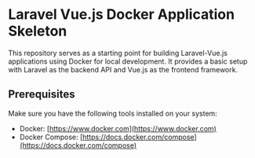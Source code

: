 # Laravel Vue.js Docker Application Skeleton

This repository serves as a starting point for building Laravel-Vue.js applications using Docker for local development. It provides a basic setup with Laravel as the backend API and Vue.js as the frontend framework.

## Prerequisites

Make sure you have the following tools installed on your system:

- Docker: [https://www.docker.com](https://www.docker.com)
- Docker Compose: [https://docs.docker.com/compose](https://docs.docker.com/compose)

